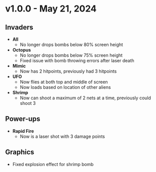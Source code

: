 # v1.0.0 - May 21, 2024

## Invaders
- **All**
  - No longer drops bombs below 80% screen height
- **Octopus**
  - No longer drops bombs below 75% screen height
  - Fixed issue with bomb throwing errors after laser death
- **Mimic**
  - Now has 2 hitpoints, previously had 3 hitpoints
- **UFO**
  - Now flies at both top and middle of screen
  - Now loads based on location of other aliens
- **Shrimp**
  - Now can shoot a maximum of 2 nets at a time, previously could shoot 3

## Power-ups
- **Rapid Fire**
  - Now is a laser shot with 3 damage points

## Graphics
- Fixed explosion effect for shrimp bomb
